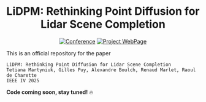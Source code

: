 <div align="center">

# LiDPM: Rethinking Point Diffusion for Lidar Scene Completion
[![Conference](https://img.shields.io/badge/IEEE_IV-2025-blue)](https://ieee-iv.org/2025/)
[![Project WebPage](https://img.shields.io/badge/Project-webpage-%23fc4d5d)](https://astra-vision.github.io/LiDPM/)

</div>

This is an official repository for the paper
```
LiDPM: Rethinking Point Diffusion for Lidar Scene Completion
Tetiana Martyniuk, Gilles Puy, Alexandre Boulch, Renaud Marlet, Raoul de Charette
IEEE IV 2025
```

**Code coming soon, stay tuned!** 🔥

